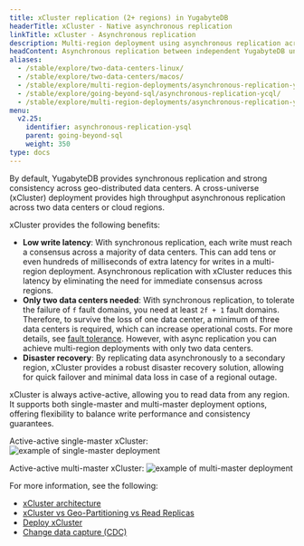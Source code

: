 ```yaml
---
title: xCluster replication (2+ regions) in YugabyteDB
headerTitle: xCluster - Native asynchronous replication
linkTitle: xCluster - Asynchronous replication
description: Multi-region deployment using asynchronous replication across multiple data centers.
headContent: Asynchronous replication between independent YugabyteDB universes
aliases:
  - /stable/explore/two-data-centers-linux/
  - /stable/explore/two-data-centers/macos/
  - /stable/explore/multi-region-deployments/asynchronous-replication-ysql/
  - /stable/explore/going-beyond-sql/asynchronous-replication-ycql/
  - /stable/explore/multi-region-deployments/asynchronous-replication-ycql/
menu:
  v2.25:
    identifier: asynchronous-replication-ysql
    parent: going-beyond-sql
    weight: 350
type: docs
---
```


By default, YugabyteDB provides synchronous replication and strong consistency across geo-distributed data centers. A cross-universe (xCluster) deployment provides high throughput asynchronous replication across two data centers or cloud regions.

xCluster provides the following benefits:

- __Low write latency__: With synchronous replication, each write must reach a consensus across a majority of data centers. This can add tens or even hundreds of milliseconds of extra latency for writes in a multi-region deployment. Asynchronous replication with xCluster reduces this latency by eliminating the need for immediate consensus across regions.
- __Only two data centers needed__: With synchronous replication, to tolerate the failure of `f` fault domains, you need at least `2f + 1` fault domains. Therefore, to survive the loss of one data center, a minimum of three data centers is required, which can increase operational costs. For more details, see [fault tolerance](../../../architecture/docdb-replication/replication/#fault-tolerance). However, with async replication you can achieve multi-region deployments with only two data centers.
- __Disaster recovery__: By replicating data asynchronously to a secondary region, xCluster provides a robust disaster recovery solution, allowing for quick failover and minimal data loss in case of a regional outage.

xCluster is always active-active, allowing you to read data from any region. It supports both single-master and multi-master deployment options, offering flexibility to balance write performance and consistency guarantees.

Active-active single-master xCluster:
![example of single-master deployment](/images/architecture/replication/active-standby-deployment-new.png)

Active-active multi-master xCluster:
![example of multi-master deployment](/images/architecture/replication/active-active-deployment-new.png)

For more information, see the following:

- [xCluster architecture](../../../architecture/docdb-replication/async-replication/)
- [xCluster vs Geo-Partitioning vs Read Replicas](../../../explore/multi-region-deployments/)
- [Deploy xCluster](../../../deploy/multi-dc/async-replication)
- [Change data capture (CDC)](../../../architecture/docdb-replication/change-data-capture/)

